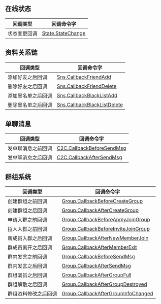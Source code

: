 ## 在线状态

| 回调类型         | 回调命令字                                    |
| ---------------- | --------------------------------------------- |
| 状态变更回调 | [State.StateChange](https://intl.cloud.tencent.com/document/product/1047/34357) |

## 资料关系链

| 回调类型           | 回调命令字                                                   |
| ------------------ | ------------------------------------------------------------ |
| 添加好友之后回调   | [Sns.CallbackFriendAdd](https://intl.cloud.tencent.com/document/product/1047/34359)        |
| 删除好友之后回调   | [Sns.CallbackFriendDelete](https://intl.cloud.tencent.com/document/product/1047/34360)  |
| 添加黑名单之后回调 | [Sns.CallbackBlackListAdd](https://intl.cloud.tencent.com/document/product/1047/34361)  |
| 删除黑名单之后回调 | [Sns.CallbackBlackListDelete](https://intl.cloud.tencent.com/document/product/1047/34362) |

## 单聊消息

| 回调类型           | 回调命令字                                                   |
| ------------------ | ------------------------------------------------------------ |
| 发单聊消息之前回调 | [C2C.CallbackBeforeSendMsg](https://intl.cloud.tencent.com/document/product/1047/34364) |
| 发单聊消息之后回调 | [C2C.CallbackAfterSendMsg](https://intl.cloud.tencent.com/document/product/1047/34365)  |

## 群组系统

| 回调类型           | 回调命令字                                                   |
| ------------------ | ------------------------------------------------------------ |
|创建群组之前回调|[Group.CallbackBeforeCreateGroup](https://intl.cloud.tencent.com/document/product/1047/34368)|
|创建群组之后回调|[Group.CallbackAfterCreateGroup](https://intl.cloud.tencent.com/document/product/1047/34369)|
|申请入群之前回调|[Group.CallbackBeforeApplyJoinGroup](https://intl.cloud.tencent.com/document/product/1047/34370)|
|拉人入群之前回调|[Group.CallbackBeforeInviteJoinGroup](https://intl.cloud.tencent.com/document/product/1047/34371)|
|新成员入群之后回调|[Group.CallbackAfterNewMemberJoin](https://intl.cloud.tencent.com/document/product/1047/34372)|
|群成员离开之后回调|[Group.CallbackAfterMemberExit](https://intl.cloud.tencent.com/document/product/1047/34373)|
|群内发言之前回调|[Group.CallbackBeforeSendMsg](https://intl.cloud.tencent.com/document/product/1047/34374)|
|群内发言之后回调|[Group.CallbackAfterSendMsg](https://intl.cloud.tencent.com/document/product/1047/34375)|
|群组满员之后回调|[Group.CallbackAfterGroupFull](https://intl.cloud.tencent.com/document/product/1047/34376)|
|群组解散之后回调|[Group.CallbackAfterGroupDestroyed](https://intl.cloud.tencent.com/document/product/1047/34377)|
|群组资料修改之后回调|[Group.CallbackAfterGroupInfoChanged](https://intl.cloud.tencent.com/document/product/1047/34378)|

